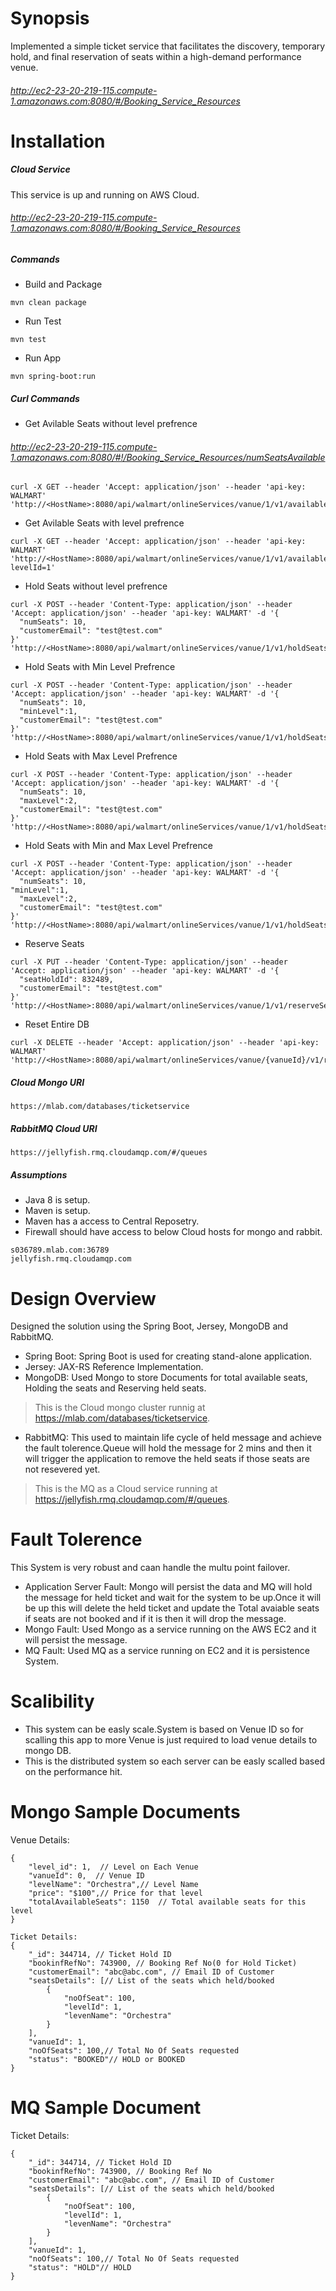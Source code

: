 # Synopsis

Implemented a simple ticket service that facilitates the discovery, temporary hold, and final reservation of seats within a high-demand performance venue.

###### http://ec2-23-20-219-115.compute-1.amazonaws.com:8080/#/Booking_Service_Resources

# Installation
##### Cloud Service
This service is up and running on AWS Cloud.
###### http://ec2-23-20-219-115.compute-1.amazonaws.com:8080/#/Booking_Service_Resources

##### Commands
 - Build and Package
```
mvn clean package
```
 - Run Test
```
mvn test
```
 - Run App
```
mvn spring-boot:run
```
##### Curl Commands
 - Get Avilable Seats without level prefrence  

###### http://ec2-23-20-219-115.compute-1.amazonaws.com:8080/#!/Booking_Service_Resources/numSeatsAvailable
```
curl -X GET --header 'Accept: application/json' --header 'api-key: WALMART' 'http://<HostName>:8080/api/walmart/onlineServices/vanue/1/v1/availableSeats'
```
 - Get Avilable Seats with level prefrence  
```
curl -X GET --header 'Accept: application/json' --header 'api-key: WALMART' 'http://<HostName>:8080/api/walmart/onlineServices/vanue/1/v1/availableSeats?levelId=1'
```
 - Hold Seats without level prefrence
```
curl -X POST --header 'Content-Type: application/json' --header 'Accept: application/json' --header 'api-key: WALMART' -d '{
  "numSeats": 10,
  "customerEmail": "test@test.com"
}' 'http://<HostName>:8080/api/walmart/onlineServices/vanue/1/v1/holdSeats
```
 - Hold Seats with Min Level Prefrence
```
curl -X POST --header 'Content-Type: application/json' --header 'Accept: application/json' --header 'api-key: WALMART' -d '{
  "numSeats": 10,
  "minLevel":1,
  "customerEmail": "test@test.com"
}' 'http://<HostName>:8080/api/walmart/onlineServices/vanue/1/v1/holdSeats'
```
 - Hold Seats with Max Level Prefrence
```
curl -X POST --header 'Content-Type: application/json' --header 'Accept: application/json' --header 'api-key: WALMART' -d '{
  "numSeats": 10,
  "maxLevel":2,
  "customerEmail": "test@test.com"
}' 'http://<HostName>:8080/api/walmart/onlineServices/vanue/1/v1/holdSeats'
```
 - Hold Seats with Min and Max Level Prefrence
```
curl -X POST --header 'Content-Type: application/json' --header 'Accept: application/json' --header 'api-key: WALMART' -d '{
  "numSeats": 10,
"minLevel":1,
  "maxLevel":2,
  "customerEmail": "test@test.com"
}' 'http://<HostName>:8080/api/walmart/onlineServices/vanue/1/v1/holdSeats'
```
 - Reserve Seats
```
curl -X PUT --header 'Content-Type: application/json' --header 'Accept: application/json' --header 'api-key: WALMART' -d '{
  "seatHoldId": 832489,
  "customerEmail": "test@test.com"
}' 'http://<HostName>:8080/api/walmart/onlineServices/vanue/1/v1/reserveSeats'
```
 - Reset Entire DB
```
curl -X DELETE --header 'Accept: application/json' --header 'api-key: WALMART' 'http://<HostName>:8080/api/walmart/onlineServices/vanue/{vanueId}/v1/resetService'
```
##### Cloud Mongo URI
```
https://mlab.com/databases/ticketservice
```
##### RabbitMQ Cloud URI
```
https://jellyfish.rmq.cloudamqp.com/#/queues
```
##### Assumptions
 - Java 8 is setup.
 - Maven is setup.
 - Maven has a access to Central Reposetry.
 - Firewall should have access to below Cloud hosts for mongo and rabbit.
```
s036789.mlab.com:36789  
jellyfish.rmq.cloudamqp.com
```
# Design Overview
Designed the solution using the Spring Boot, Jersey, MongoDB and RabbitMQ.
  - Spring Boot: Spring Boot is used for creating stand-alone application.
  - Jersey: JAX-RS Reference Implementation.
  - MongoDB: Used Mongo to store Documents for total available seats, Holding the seats and Reserving held seats.

> This is the Cloud mongo cluster runnig at https://mlab.com/databases/ticketservice.

  - RabbitMQ: This used to maintain life cycle of held message and achieve the fault tolerence.Queue will hold the message for 2 mins and then it will trigger the application to remove the held seats if those seats are not resevered yet.

> This is the MQ as a Cloud service running at https://jellyfish.rmq.cloudamqp.com/#/queues.  

# Fault Tolerence
This System is very robust and caan handle the multu point failover.
 - Application Server Fault: Mongo will persist the data and MQ will hold the message for held ticket and wait for the system to be up.Once it will be up this will delete the held ticket and update the Total avaiable seats if seats are not booked and if it is then it will drop the message.
 - Mongo Fault: Used Mongo as a service running on the AWS EC2 and it will persist the message.
 - MQ Fault: Used MQ as a service running on EC2 and it is persistence System.

# Scalibility
 - This system can be easly scale.System is based on Venue ID so for scalling this app to more Venue is just required to load venue details to mongo DB.
 - This is the distributed system so each server can be easly scalled based on the performance hit.  

# Mongo Sample Documents
Venue Details:  
```
{        
    "level_id": 1,  // Level on Each Venue   
    "vanueId": 0,  // Venue ID  
    "levelName": "Orchestra",// Level Name  
    "price": "$100",// Price for that level  
    "totalAvailableSeats": 1150  // Total available seats for this level  
}
```
```
Ticket Details:
{
    "_id": 344714, // Ticket Hold ID  
    "bookinfRefNo": 743900, // Booking Ref No(0 for Hold Ticket)  
    "customerEmail": "abc@abc.com", // Email ID of Customer  
    "seatsDetails": [// List of the seats which held/booked  
        {  
            "noOfSeat": 100,  
            "levelId": 1,  
            "levenName": "Orchestra"  
        }  
    ],  
    "vanueId": 1,  
    "noOfSeats": 100,// Total No Of Seats requested  
    "status": "BOOKED"// HOLD or BOOKED  
}  
```
# MQ Sample Document
Ticket Details:  
```
{  
    "_id": 344714, // Ticket Hold ID  
    "bookinfRefNo": 743900, // Booking Ref No 
    "customerEmail": "abc@abc.com", // Email ID of Customer  
    "seatsDetails": [// List of the seats which held/booked  
        {  
            "noOfSeat": 100,  
            "levelId": 1,  
            "levenName": "Orchestra"  
        }  
    ],  
    "vanueId": 1,  
    "noOfSeats": 100,// Total No Of Seats requested  
    "status": "HOLD"// HOLD  
}
```

